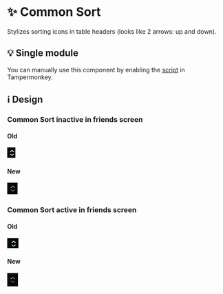 # :sparkles: Common Sort

Stylizes sorting icons in table headers (looks like 2 arrows: up and down).

## :bulb: Single module

You can manually use this component by enabling the [script](https://github.com/OrakomoRi/Severitium/blob/main/src/General/CommonSort/CommonSort.user.js?raw=true) in Tampermonkey.

## :information_source: Design

### Common Sort inactive in friends screen

#### Old

![](/images/general/old/commonsortinactive.png)

#### New

![](/images/general/new/commonsortinactive.png)

### Common Sort active in friends screen

#### Old

![](/images/general/old/commonsortactive.png)

#### New

![](/images/general/new/commonsortactive.png)